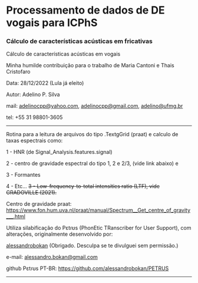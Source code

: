 # Processamento de dados de DE vogais para ICPhS

### Cálculo de características acústicas em fricativas

Cálculo de características acústicas em vogais

Minha humilde contribuição para o trabalho de Maria Cantoni e Thais Cristofaro

Data: 28/12/2022 (Lula já eleito)

Autor: Adelino P. Silva

mail: adelinocpp@yahoo.com, adelinocpp@gmail.com, adelino@ufmg.br

tel: +55 31 98801-3605

---
Rotina para a leitura de arquivos do tipo .TextgGrid (praat) e calculo de 
taxas espectrais como:

1 - HNR (de Signal_Analysis.features.signal)

2 - centro de gravidade espectral do tipo 1, 2 e 2/3, (vide link abaixo) e

3 - Formantes

4 - Etc...
~~3 - Low-frequency-to-total intensities ratio (LTF), vide GRADOVILLE (2021).~~

Centro de gravidade praat:
https://www.fon.hum.uva.nl/praat/manual/Spectrum__Get_centre_of_gravity___.html

Utiliza silabificação do Pɛtɾʊs (PhonEtic TRanscriber for User Support), com alterações, originalmente desenvolvido por:

[alessandrobokan](https://github.com/alessandrobokan) (Obrigado. Desculpa se te divulguei sem permissão.)

e-mail: alessandro.bokan@gmail.com

github Pɛtɾʊs PT-BR: https://github.com/alessandrobokan/PETRUS


---

